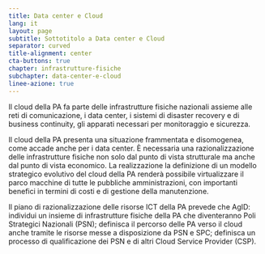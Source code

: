 ```yaml
---
title: Data center e Cloud
lang: it
layout: page
subtitle: Sottotitolo a Data center e Cloud
separator: curved
title-alignment: center
cta-buttons: true
chapter: infrastrutture-fisiche
subchapter: data-center-e-cloud
linee-azione: true
---
```

Il cloud della PA fa parte delle infrastrutture fisiche nazionali assieme alle reti di comunicazione, i data center, i sistemi di disaster recovery e di business continuity, gli apparati necessari per monitoraggio e sicurezza.

Il cloud della PA presenta una situazione frammentata e disomogenea, come accade anche per i data center. È necessaria una razionalizzazione delle infrastrutture fisiche non solo dal punto di vista strutturale ma anche dal punto di vista economico. La realizzazione la definizione di un modello strategico evolutivo del cloud della PA renderà possibile virtualizzare il parco macchine di tutte le pubbliche amministrazioni, con importanti benefici in termini di costi e di gestione della manutenzione.

Il piano di razionalizzazione delle risorse ICT della PA prevede che AgID: individui un insieme di infrastrutture fisiche della PA che diventeranno Poli Strategici Nazionali (PSN); definisca il percorso delle PA verso il cloud anche tramite le risorse messe a disposizione da PSN e SPC; definisca un processo di qualificazione dei PSN e di altri Cloud Service Provider (CSP).
